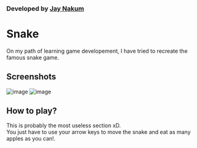 ### Developed by [Jay Nakum](https://jaynakum.github.io)

# Snake
On my path of learning game developement, I have tried to recreate the famous snake game.

## Screenshots
![image](https://user-images.githubusercontent.com/45930809/147413523-d90a2dbc-df19-41e8-a8d7-12a3ebd13ba8.png)
![image](https://user-images.githubusercontent.com/45930809/147413533-13c974bb-abfd-42d6-8334-01f69d26d69a.png)

## How to play?
This is probably the most useless section xD.  
You just have to use your arrow keys to move the snake and eat as many apples as you can!.
